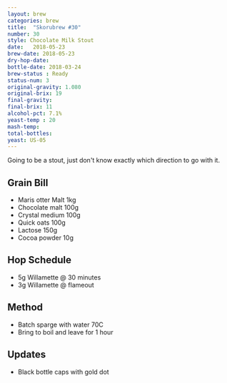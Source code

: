 ```yaml
---
layout: brew
categories: brew
title:  "Skorubrew #30"
number: 30
style: Chocolate Milk Stout
date:   2018-05-23
brew-date: 2018-05-23
dry-hop-date:
bottle-date: 2018-03-24
brew-status : Ready
status-num: 3
original-gravity: 1.080
original-brix: 19
final-gravity: 
final-brix: 11
alcohol-pct: 7.1%
yeast-temp : 20
mash-temp:
total-bottles:
yeast: US-05
---
```


Going to be a stout, just don't know exactly which direction to go with it.

Grain Bill
-----

* Maris otter Malt 1kg
* Chocolate malt 100g
* Crystal medium 100g
* Quick oats 100g
* Lactose 150g
* Cocoa powder 10g



Hop Schedule
-------------
* 5g Willamette @ 30 minutes
* 3g Willamette @ flameout


Method
-------

* Batch sparge with water 70C
* Bring to boil and leave for 1 hour


Updates
-------
* Black bottle caps with gold dot

